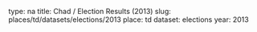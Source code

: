 type: na
title: Chad / Election Results (2013)
slug: places/td/datasets/elections/2013
place: td
dataset: elections
year: 2013

